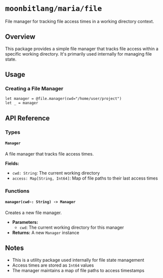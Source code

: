 # `moonbitlang/maria/file`

File manager for tracking file access times in a working directory context.

## Overview

This package provides a simple file manager that tracks file access within a specific working directory. It's primarily used internally for managing file state.

## Usage

### Creating a File Manager

```moonbit
let manager = @file.manager(cwd="/home/user/project")
let _ = manager
```

## API Reference

### Types

#### `Manager`

A file manager that tracks file access times.

**Fields:**
- `cwd: String`: The current working directory
- `access: Map[String, Int64]`: Map of file paths to their last access times

### Functions

#### `manager(cwd~: String) -> Manager`

Creates a new file manager.

- **Parameters:**
  - `cwd`: The current working directory for this manager
- **Returns:** A new `Manager` instance

## Notes

- This is a utility package used internally for file state management
- Access times are stored as `Int64` values
- The manager maintains a map of file paths to access timestamps
